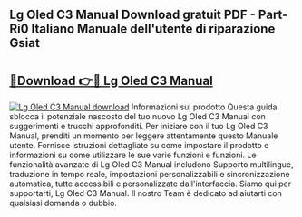 ## Lg Oled C3 Manual Download gratuit PDF - Part-Ri0 Italiano Manuale dell'utente di riparazione Gsiat

# <h2><a href="http://dfck2da.blite.top/?on=Lg+Oled+C3+Manual">🔗Download 👉🔴 Lg Oled C3 Manual</a></h2>

[![Lg Oled C3 Manual download](https://i.imgur.com/lujVjoI.png)](http://dfck2da.blite.top/?on=Lg+Oled+C3+Manual)
Informazioni sul prodotto Questa guida sblocca il potenziale nascosto del tuo nuovo Lg Oled C3 Manual con suggerimenti e trucchi approfonditi. Per iniziare con il tuo Lg Oled C3 Manual, prenditi un momento per leggere attentamente questo Manuale utente. Fornisce istruzioni dettagliate su come impostare il prodotto e informazioni su come utilizzare le sue varie funzioni e funzioni. Le funzionalità avanzate di Lg Oled C3 Manual includono Supporto multilingue, traduzione in tempo reale, impostazioni personalizzabili e sincronizzazione automatica, tutte accessibili e personalizzate dall'interfaccia. Siamo qui per supportarti, Lg Oled C3 Manual. Il nostro Team è dedicato ad aiutarti con qualsiasi domanda o dubbio.
